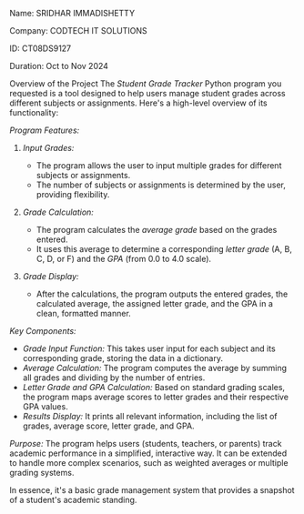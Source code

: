 Name: SRIDHAR IMMADISHETTY

Company: CODTECH IT SOLUTIONS

ID: CT08DS9127

Duration: Oct to Nov 2024


Overview of the Project
The *Student Grade Tracker* Python program you requested is a tool designed to help users manage student grades across different subjects or assignments. Here's a high-level overview of its functionality:

*Program Features:*
1. *Input Grades:* 
   - The program allows the user to input multiple grades for different subjects or assignments.
   - The number of subjects or assignments is determined by the user, providing flexibility.

2. *Grade Calculation:*
   - The program calculates the *average grade* based on the grades entered.
   - It uses this average to determine a corresponding *letter grade* (A, B, C, D, or F) and the *GPA* (from 0.0 to 4.0 scale).

3. *Grade Display:*
   - After the calculations, the program outputs the entered grades, the calculated average, the assigned letter grade, and the GPA in a clean, formatted manner.

*Key Components:*
- *Grade Input Function:* This takes user input for each subject and its corresponding grade, storing the data in a dictionary.
- *Average Calculation:* The program computes the average by summing all grades and dividing by the number of entries.
- *Letter Grade and GPA Calculation:* Based on standard grading scales, the program maps average scores to letter grades and their respective GPA values.
- *Results Display:* It prints all relevant information, including the list of grades, average score, letter grade, and GPA.

*Purpose:*
The program helps users (students, teachers, or parents) track academic performance in a simplified, interactive way. It can be extended to handle more complex scenarios, such as weighted averages or multiple grading systems. 

In essence, it's a basic grade management system that provides a snapshot of a student's academic standing.

